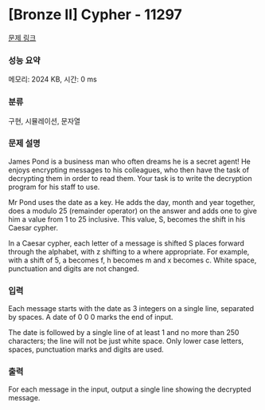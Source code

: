 # [Bronze II] Cypher - 11297 

[문제 링크](https://www.acmicpc.net/problem/11297) 

### 성능 요약

메모리: 2024 KB, 시간: 0 ms

### 분류

구현, 시뮬레이션, 문자열

### 문제 설명

<p>James Pond is a business man who often dreams he is a secret agent! He enjoys encrypting messages to his colleagues, who then have the task of decrypting them in order to read them. Your task is to write the decryption program for his staff to use.</p>

<p>Mr Pond uses the date as a key. He adds the day, month and year together, does a modulo 25 (remainder operator) on the answer and adds one to give him a value from 1 to 25 inclusive. This value, S, becomes the shift in his Caesar cypher.</p>

<p>In a Caesar cypher, each letter of a message is shifted S places forward through the alphabet, with z shifting to a where appropriate. For example, with a shift of 5, a becomes f, h becomes m and x becomes c. White space, punctuation and digits are not changed.</p>

### 입력 

 <p>Each message starts with the date as 3 integers on a single line, separated by spaces. A date of 0 0 0 marks the end of input.</p>

<p>The date is followed by a single line of at least 1 and no more than 250 characters; the line will not be just white space. Only lower case letters, spaces, punctuation marks and digits are used.</p>

### 출력 

 <p>For each message in the input, output a single line showing the decrypted message.</p>

